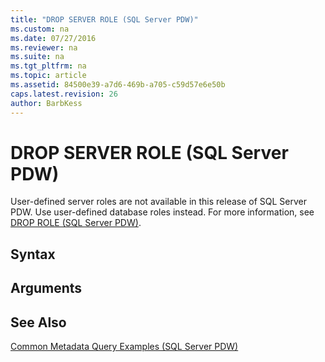 ```yaml
---
title: "DROP SERVER ROLE (SQL Server PDW)"
ms.custom: na
ms.date: 07/27/2016
ms.reviewer: na
ms.suite: na
ms.tgt_pltfrm: na
ms.topic: article
ms.assetid: 84500e39-a7d6-469b-a705-c59d57e6e50b
caps.latest.revision: 26
author: BarbKess
---
```

# DROP SERVER ROLE (SQL Server PDW)
User-defined server roles are not available in this release of SQL Server PDW. Use user-defined database roles instead. For more information, see [DROP ROLE &#40;SQL Server PDW&#41;](../../mpp/sqlpdw/drop-role-sql-server-pdw.md).  
  
## Syntax  
  
## Arguments  
  
## See Also  
[Common Metadata Query Examples &#40;SQL Server PDW&#41;](../../mpp/sqlpdw/common-metadata-query-examples-sql-server-pdw.md)  
  
